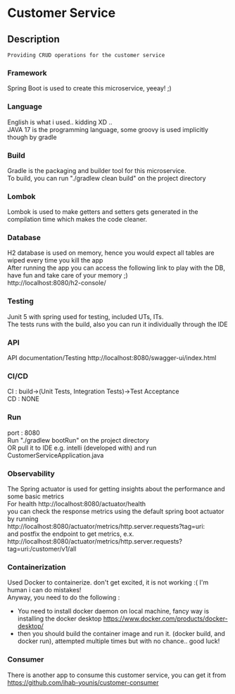 # Customer Service
## Description
    Providing CRUD operations for the customer service

### Framework
Spring Boot is used to create this microservice, yeeay! ;) <br>

### Language
English is what i used.. kidding XD .. <br>
JAVA 17 is the programming language, some groovy is used implicitly though by gradle

### Build
Gradle is the packaging and builder tool for this microservice. <br>
To build, you can run "./gradlew clean build" on the project directory

### Lombok
Lombok is used to make getters and setters gets generated in the compilation time which makes the code cleaner.

### Database 
H2 database is used on memory, hence you would expect all tables are wiped every time you kill the app <br>
After running the app you can access the following link to play with the DB, have fun and take care of your memory ;)<br>
http://localhost:8080/h2-console/

### Testing
Junit 5 with spring used for testing, included UTs, ITs.<br>
The tests runs with the build, also you can run it individually through the IDE

### API 
API documentation/Testing http://localhost:8080/swagger-ui/index.html

### CI/CD
CI : build->(Unit Tests, Integration Tests)->Test Acceptance <br>
CD : NONE

### Run
port : 8080<br>
Run "./gradlew bootRun" on the project directory<br>
OR pull it to IDE e.g. intelli (developed with) and run CustomerServiceApplication.java

### Observability 
The Spring actuator is used for getting insights about the performance and some basic metrics <br>
For health http://localhost:8080/actuator/health<br>
you can check the response metrics using the default spring boot actuator by running<br>
http://localhost:8080/actuator/metrics/http.server.requests?tag=uri:<br>
and postfix the endpoint to get metrics, e.x.<br>
http://localhost:8080/actuator/metrics/http.server.requests?tag=uri:/customer/v1/all

### Containerization
Used Docker to containerize. don't get excited, it is not working :( I'm human i can do mistakes! <br>
Anyway, you need to do the following :
- You need to install docker daemon on local machine, fancy way is installing the docker desktop https://www.docker.com/products/docker-desktop/
- then you should build the container image and run it. (docker build, and docker run), attempted multiple times but with no chance.. good luck!

### Consumer
There is another app to consume this customer service, you can get it from https://github.com/ihab-younis/customer-consumer